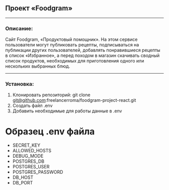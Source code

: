 ## Проект «Foodgram»
***
### Описание:
Cайт Foodgram, «Продуктовый помощник». На этом сервисе пользователи могут публиковать рецепты, подписываться на публикации других пользователей, добавлять понравившиеся рецепты в список «Избранное», а перед походом в магазин скачивать сводный список продуктов, необходимых для приготовления одного или нескольких выбранных блюд.
***
### Установка:

1. Клонировать репозиторий: git clone git@github.com:freelancerroma/foodgram-project-react.git
2. Создать файл .env
3. Добавить необходимые для работы данные в .env

# Образец .env файла
* SECRET_KEY
* ALLOWED_HOSTS
* DEBUG_MODE
* POSTGRES_DB
* POSTGRES_USER
* POSTGRES_PASSWORD
* DB_HOST
* DB_PORT
